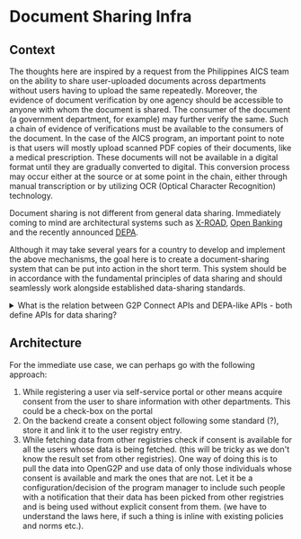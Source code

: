# Document Sharing Infra

## Context

The thoughts here are inspired by a request from the Philippines AICS team on the ability to share user-uploaded documents across departments without users having to upload the same repeatedly. Moreover, the evidence of document verification by one agency should be accessible to anyone with whom the document is shared. The consumer of the document (a government department, for example) may further verify the same. Such a chain of evidence of verifications must be available to the consumers of the document. In the case of the AICS program, an important point to note is that users will mostly upload scanned PDF copies of their documents, like a medical prescription. These documents will not be available in a digital format until they are gradually converted to digital. This conversion process may occur either at the source or at some point in the chain, either through manual transcription or by utilizing OCR (Optical Character Recognition) technology.

Document sharing is not different from general data sharing. Immediately coming to mind are architectural systems such as [X-ROAD](https://x-road.global/), [Open Banking](https://www.openbanking.org.uk/) and the recently announced [DEPA](https://depa.world/).

Although it may take several years for a country to develop and implement the above mechanisms, the goal here is to create a document-sharing system that can be put into action in the short term. This system should be in accordance with the fundamental principles of data sharing and should seamlessly work alongside established data-sharing standards.

<details>

<summary>What is the relation between G2P Connect APIs and DEPA-like APIs - both define APIs for data sharing?</summary>

Response from Vijay:

Both complement each other. G2P Connect is primarily designed for two systems to search and get data. Multiple beneficiaries' data accessible is made possible. DEPA includes linking, discovery etc., flows and creates a network of entities and is restricted to single user data with consent artefact. The consent artefact is controlled by an independent 3rd entity called the Consent Manager. That is why I mentioned 3 independent operational models are required to cover all use cases for data sharing:

1. User-controlled wallets where the user is empowered with trusted verifiable data/credentials to share.
2. The DEPA-like architecture uses an independent data consent/data fiduciary kind of entity to obtain consent and to facilitate data sharing.
3. G2P / x-road kind architecture where consent is independently acquired by either provider (notify) or consumer (search) without any data fiduciary in the middle to exchange data.

In option #3, consent obtained through a consent manager (i.e. option 2) may also be used to fetch data by data consumer!

</details>

## Architecture

For the immediate use case, we can perhaps go with the following approach:

1. While registering a user via self-service portal or other means acquire consent from the user to share information with other departments. This could be a check-box on the portal
2. On the backend create a consent object following some standard (?), store it and link it to the user registry entry.
3. While fetching data from other registries check if consent is available for all the users whose data is being fetched. (this will be tricky as we don't know the result set from other registries).  One way of doing this is to pull the data into OpenG2P and use data of only those individuals whose consent is available and mark the ones that are not. Let it be a configuration/decision of the program manager to include such people with a notification that their data has been picked from other registries and is being used without explicit consent from them. (we have to understand the laws here, if such a thing is inline with existing policies and norms etc.).

